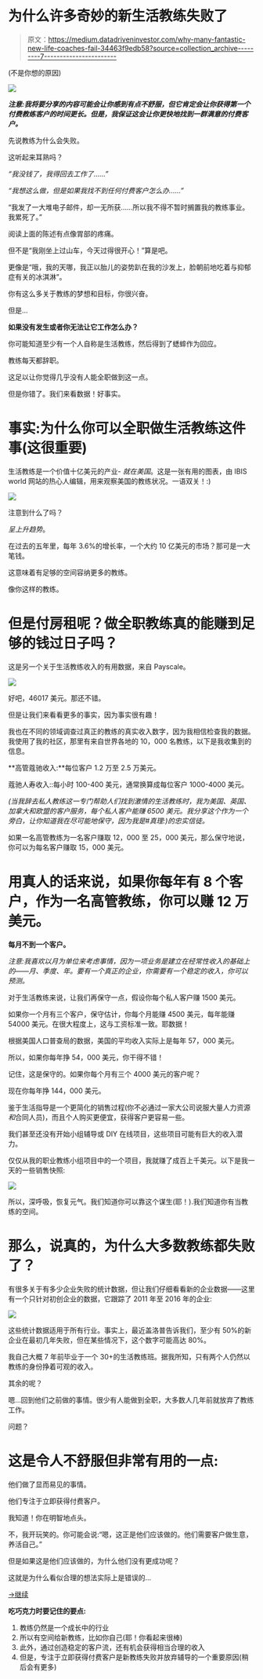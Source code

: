 # 为什么许多奇妙的新生活教练失败了

> 原文：<https://medium.datadriveninvestor.com/why-many-fantastic-new-life-coaches-fail-34463f9edb58?source=collection_archive---------7----------------------->

(不是你想的原因)

![](img/e5c73029c2c9a33b84e8ea9b1ea14d63.png)

***注意:我将要分享的内容可能会让你感到有点不舒服，但它肯定会让你获得第一个付费教练客户的时间更长。但是，我保证这会让你更快地找到一群满意的付费客户。***

先说教练为什么会失败。

这听起来耳熟吗？

*“我没钱了，我得回去工作了……”*

*“我想这么做，但是如果我找不到任何付费客户怎么办……”*

“我发了一大堆电子邮件，却一无所获……所以我不得不暂时搁置我的教练事业。我累死了。”

阅读上面的陈述有点像胃部的疼痛。

但不是“我刚坐上过山车，今天过得很开心！”算是吧。

更像是“哦，我的天哪，我正以胎儿的姿势趴在我的沙发上，脸朝前地吃着与抑郁症有关的冰淇淋”。

你有这么多关于教练的梦想和目标，你很兴奋。

但是…

**如果没有发生或者你无法让它工作怎么办？**

你可能知道至少有一个人自称是生活教练，然后得到了蟋蟀作为回应。

教练每天都辞职。

这足以让你觉得几乎没有人能全职做到这一点。

但是你错了。我们来看数据！好事实。

# 事实:为什么你可以全职做生活教练这件事(这很重要)

生活教练是一个价值十亿美元的产业- *就在美国*。这是一张有用的图表，由 IBIS world 网站的热心人编辑，用来观察美国的教练状况。一语双关！:)

![](img/12a19af57ed6d5917ab3801bd04ba714.png)

注意到什么了吗？

*呈上升趋势*。

在过去的五年里，每年 3.6%的增长率，一个大约 10 亿美元的市场？那可是一大笔钱。

这意味着有足够的空间容纳更多的教练。

像你这样的教练。

# 但是付房租呢？做全职教练真的能赚到足够的钱过日子吗？

这是另一个关于生活教练收入的有用数据，来自 Payscale。

![](img/0d1a5526cbac2ed8c70cc02afbddfb47.png)

好吧，46017 美元。那还不错。

但是让我们来看看更多的事实，因为事实很有趣！

我也在不同的领域调查过真正的教练的真实收入数字，因为我相信检查我的数据。我使用了我的社区，那里有来自世界各地的 10，000 名教练，以下是我收集到的信息。

**高管蔻驰收入:**每位客户 1.2 万至 2.5 万美元。

蔻驰人寿收入::每小时 100-400 美元，通常换算成每位客户 1000-4000 美元。

*(当我辞去私人教练这一专门帮助人们找到激情的生活教练时，我为美国、英国、加拿大和欧盟的客户服务，每个私人客户能赚 6500 美元。我分享这个作为一个旁白，让你知道我在尽可能地保守，因为我是#真理:)的忠实信徒。*

如果一名高管教练为一名客户赚取 12，000 至 25，000 美元，那么保守地说，你可以为每名客户赚取 15，000 美元。

# 用真人的话来说，如果你每年有 8 个客户，作为一名高管教练，你可以赚 12 万美元。

**每月不到一个客户。**

*注意:我喜欢以月为单位来考虑事情，因为一项业务是建立在经常性收入的基础上的——月、季度、年。要有一个真正的企业，你需要有一个稳定的收入，你可以预测。*

对于生活教练来说，让我们再保守一点，假设你每个私人客户赚 1500 美元。

如果你一个月有三个客户，保守估计，你每个月能赚 4500 美元，每年能赚 54000 美元。在很大程度上，这与工资标准一致。耶数据！

根据美国人口普查局的数据，美国的平均收入实际上是每年 57，000 美元。

所以，如果你每年挣 54，000 美元，你干得不错！

记住，这是保守的。如果你每个月有三个 4000 美元的客户呢？

现在你每年挣 144，000 美元。

鉴于生活指导是一个更简化的销售过程(你不必通过一家大公司说服大量人力资源*和*合同人员)，而且个人购买更便宜，获得客户更容易一些。

我们甚至还没有开始小组辅导或 DIY 在线项目，这些项目可能有巨大的收入潜力。

仅仅从我的职业教练小组项目中的一个项目，我就赚了成百上千美元。以下是我一天的一些销售快照:

![](img/6c20d7b40aa210ca8ffaaafc293565dd.png)

所以，深呼吸，恢复元气。我们知道你可以靠这个谋生(耶！).我们知道你有当教练的空间。

# 那么，说真的，为什么大多数教练都失败了？

有很多关于有多少企业失败的统计数据，但让我们仔细看看新的企业数据——这里有一个只针对初创企业的数据，它跟踪了 2011 年至 2016 年的企业:

![](img/ffe12e5c7013328bd440a9e1809877ae.png)

这些统计数据适用于所有行业。事实上，最近盖洛普告诉我们，至少有 50%的新企业在最初几年失败，但在某些情况下，这个数字可能高达 80%。

我自己大概 7 年前毕业于一个 30+的生活教练班。据我所知，只有两个人仍然以教练的身份挣着可观的收入。

其余的呢？

嗯…回到他们之前做的事情。很少有人能做到全职，大多数人几年前就放弃了教练工作。

问题？

# 这是令人不舒服但非常有用的一点:

他们做了显而易见的事情。

他们专注于立即获得付费客户。

我知道！你在明智地点头。

不，我开玩笑的。你可能会说:“嗯，这正是他们应该做的。他们需要客户做生意，养活自己。”

但是如果这是他们应该做的，为什么他们没有更成功呢？

这就是为什么看似合理的想法实际上是错误的…

[→继续](https://coachpony.com/why-coaches-fail-part-2)

**吃巧克力时要记住的要点:**

1.  教练仍然是一个成长中的行业
2.  所以有空间给新教练，比如你自己(耶！你看起来很棒)
3.  此外，通过创造稳定的客户流，还有机会获得相当合理的收入
4.  但是，专注于立即获得付费客户是新教练失败并放弃辅导的一个重要原因(稍后会有更多)
